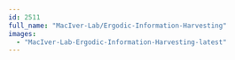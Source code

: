 ```yaml
---
id: 2511
full_name: "MacIver-Lab/Ergodic-Information-Harvesting"
images: 
  - "MacIver-Lab-Ergodic-Information-Harvesting-latest"
---
```

